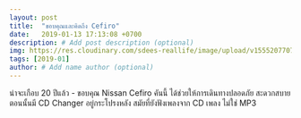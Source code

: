 ```yaml
---
layout: post
title:  "ขอบคุณและคิดถึง Cefiro"
date:   2019-01-13 17:13:08 +0700
description: # Add post description (optional)
img: https://res.cloudinary.com/sdees-reallife/image/upload/v1555207707/Screenshot_from_2019-04-14_09-06-54.png # Add image post (optional)
tags: [2019-01]
author: # Add name author (optional)
---
```

น่าจะเกือบ 20 ปีแล้ว - ขอบคุณ Nissan Cefiro คันนี้ ได้ช่วยให้การเดินทางปลอดภัย สะดวกสบาย ตอนนั้นมี CD Changer อยู่กระโปรงหลัง สมัยที่ยังฟังเพลงจาก CD เพลง ไม่ใช่ MP3

